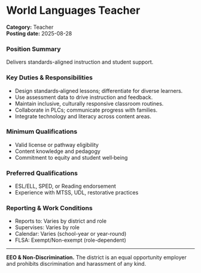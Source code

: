 # World Languages Teacher

**Category:** Teacher  
**Posting date:** 2025-08-28

### Position Summary

Delivers standards-aligned instruction and student support.

### Key Duties & Responsibilities
- Design standards‑aligned lessons; differentiate for diverse learners.
- Use assessment data to drive instruction and feedback.
- Maintain inclusive, culturally responsive classroom routines.
- Collaborate in PLCs; communicate progress with families.
- Integrate technology and literacy across content areas.

### Minimum Qualifications
- Valid license or pathway eligibility
- Content knowledge and pedagogy
- Commitment to equity and student well‑being

### Preferred Qualifications
- ESL/ELL, SPED, or Reading endorsement
- Experience with MTSS, UDL, restorative practices

### Reporting & Work Conditions
- Reports to: Varies by district and role
- Supervises: Varies by role
- Calendar: Varies (school-year or year-round)
- FLSA: Exempt/Non-exempt (role-dependent)

---
**EEO & Non-Discrimination.** The district is an equal opportunity employer and prohibits discrimination and harassment of any kind.
